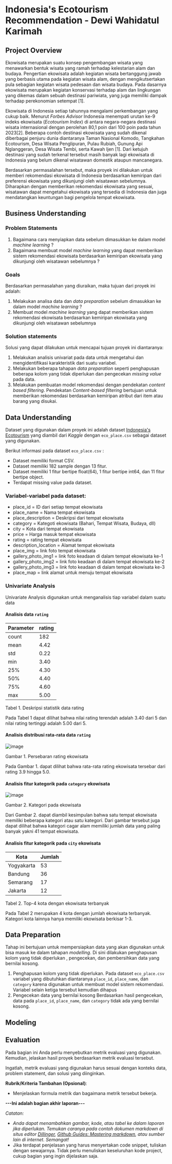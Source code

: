 # Indonesia's Ecotourism Recommendation - Dewi Wahidatul Karimah

## Project Overview

  Ekowisata merupakan suatu konsep pengembangan wisata yang menawarkan bentuk wisata yang ramah terhadap kelestarian alam dan budaya. Pengertian ekowisata adalah kegiatan wisata bertanggung jawab yang berbasis utama pada kegiatan wisata alam, dengan mengikutsertakan pula sebagian kegiatan wisata pedesaan dan wisata budaya. Pada dasarnya ekowisata merupakan kegiatan konservasi terhadap alam dan lingkungan yang dikemas dalam sebuah destinasi pariwiata, yang juga memiliki dampak terhadap perekonomian setempat [1].

  Ekowisata  di  Indonesia  setiap  tahunnya  mengalami  perkembangan  yang  cukup baik. Menurut *Forbes Advisor* Indonesia menempati urutan ke-9 indeks ekowisata (*Ecotourism Index*) di antara negara-negara destinasi wisata internasional dengan perolehan 80,1 poin dari 100 poin pada tahun 2023[2]. Beberapa contoh destinasi ekowisata yang sudah dikenal diberbagai penjuru dunia diantaranya Taman Nasional Komodo, Tangkahan Ecotourism, Desa Wisata Penglipuran,  Pulau  Rubiah,  Gunung  Api  Nglanggeran,  Desa  Wisata  Tembi,  serta Kawah  Ijen [1].  Dari  ketujuh destinasi  yang  sudah  terkenal  tersebut  masih  banyak  lagi ekowisata di Indonesia yang belum dikenal wisatawan domestik ataupun mancanegara.

  Berdasarkan permasalahan tersebut, maka proyek ini dilakukan untuk memberi rekomendasi ekowisata di Indonesia berdasarkan kemiripan dari preferensi ekowisata yang dikunjungi oleh wisatawan sebelumnya. Diharapkan dengan memberikan rekomendasi ekowisata yang sesuai, wisatawan dapat mengetahui ekowisata yang tersedia di Indonesia dan juga mendatangkan keuntungan bagi pengelola tempat ekowisata.

## Business Understanding

### Problem Statements

1. Bagaimana cara menyiapkan data sebelum dimasukkan ke dalam model *machine learning* ?
2. Bagaimana membuat model *machine learning* yang dapat memberikan sistem rekomendasi ekowisata berdasarkan kemiripan ekowisata yang dikunjungi oleh wisatawan sebelumnya ?

### Goals

Berdasarkan permasalahan yang diuraikan, maka tujuan dari proyek ini adalah:
1. Melakukan analisa data dan *data preparation* sebelum dimasukkan ke dalam model *machine learning* ?
2. Membuat model *machine learning* yang dapat memberikan sistem rekomendasi ekowisata berdasarkan kemiripan ekowisata yang dikunjungi oleh wisatawan sebelumnya

### Solution statements

Solusi yang dapat dilakukan untuk mencapai tujuan proyek ini diantaranya:
1. Melakukan analisis univariat pada data untuk mengetahui dan mengidentifikasi karakteristik dari suatu variabel.
2. Melakukan beberapa tahapan *data preparation* seperti penghapusan beberapa kolom yang tidak diperlukan dan pengecekan *missing value* pada data.
3. Melakukan pembuatan model rekomendasi dengan pendekatan *content based filtering*. Pendekatan *Content-based filtering* bertujuan untuk memberikan rekomendasi berdasarkan kemiripan atribut dari item atau barang yang disukai. 

## Data Understanding
Dataset yang digunakan dalam proyek ini adalah dataset [Indonesia's Ecotourism](https://www.kaggle.com/datasets/farazbeniqnomf/indonesiaecotourism?select=eco_rating.csv) yang diambil dari *Kaggle* dengan `eco_place.csv` sebagai dataset yang digunakan.

Berikut informasi pada dataset `eco_place.csv` :
+ Dataset memiliki format CSV.
+ Dataset memiliki 182 sample dengan 13 fitur.
+ Dataset memiliki 1 fitur bertipe float(64), 1 fitur bertipe int64, dan 11 fitur bertipe object.
+ Terdapat missing value pada dataset.

### Variabel-variabel pada dataset:
+ place_id = ID dari setiap tempat ekowisata
+ place_name = Nama tempat ekowisata
+ place_description = Deskripsi dari tempat ekowisata
+ category = Kategoti ekowisata (Bahari, Tempat Wisata, Budaya, dll)
+ city = Kota dari tempat ekowisata
+ price = Harga masuk tempat ekowisata
+ rating = rating tempat ekowisata
+ description_location = Alamat tempat ekowisata
+ place_img = link foto tempat ekowisata
+ gallery_photo_img1 = link foto keadaan di dalam tempat ekowisata ke-1
+ gallery_photo_img2 = link foto keadaan di dalam tempat ekowisata ke-2
+ gallery_photo_img3 = link foto keadaan di dalam tempat ekowisata ke-3
+ place_map = link alamat untuk menuju tempat ekowisata

### Univariate Analysis

Univariate Analysis digunakan untuk menganalisis tiap variabel dalam suatu data

#### Analisis data `rating`

|   Parameter   |   rating  | 
|---------------|--------|
| count         | 182  | 
| mean          | 4.42 |   
| std           | 0.22  | 
| min           | 3.40   |
| 25%           | 4.30     | 
| 50%           | 4.40     | 
| 75%           | 4.60     |  
| max           | 5.00    | 

Tabel 1. Deskripsi statistik data rating

Pada Tabel 1 dapat dilihat bahwa nilai rating terendah adalah 3.40 dari 5 dan nilai rating tertinggi adalah 5.00 dari 5.

#### Analisis distribusi rata-rata data `rating`

![image](https://github.com/dewi31/Indonesia_Ecotourism_Recommendation/assets/87901348/41873bba-36fa-432d-a5ad-6af969ab0cb9)

Gambar 1. Persebaran rating ekowisata

Pada Gambar 1. dapat dilihat bahwa rata-rata rating ekowisata tersebar dari rating 3.9 hingga 5.0.

#### Analisis fitur kategorik pada `category` ekowisata

![image](https://github.com/dewi31/Indonesia_Ecotourism_Recommendation/assets/87901348/69c256ea-e6bf-4c74-b2a4-42be8b0a1f21)

Gambar 2. Kategori pada ekowisata

Dari Gambar 2. dapat diambil kesimpulan bahwa satu tempat ekowisata memiliki beberapa kategori atau satu kategori. Dari gambar tersebut juga dapat dilihat bahwa kategori cagar alam memiliki jumlah data yang paling banyak yakni 41 tempat ekowisata.

#### Analisis fitur kategorik pada `city` ekowisata

|   Kota  |   Jumlah | 
|---------------|--------|
| Yogyakarta         | 53  | 
| Bandung          | 36 |   
| Semarang          | 17  | 
| Jakarta          | 12  | 

Tabel 2. Top-4 kota dengan ekowisata terbanyak

Pada Tabel 2 merupakan 4 kota dengan jumlah ekowisata terbanyak. Kategori kota lainnya hanya memiliki ekowisata berkisar 1-3.

## Data Preparation
Tahap ini bertujuan untuk mempersiapkan data yang akan digunakan untuk bisa masuk ke dalam tahapan *modelling*. Di sini dilakukan penghapusan kolom yang tidak diperlukan , pengecekan, dan pembersihkan data yang bernilai kosong.

1. Penghapusan kolom yang tidak diperlukan.
   Pada dataset `eco_place.csv` variabel yang dibutuhkan diantaranya `place_id`, `place_name`, dan `category` karena digunakan untuk membuat model sistem rekomendasi. Variabel selain ketiga tersebut kemudian dihapus
2. Pengecekan data yang bernilai kosong
   Berdasarkan hasil pengecekan, data pada `place_id`, `place_name`, dan `category` tidak ada yang bernilai kosong. 

## Modeling


## Evaluation
Pada bagian ini Anda perlu menyebutkan metrik evaluasi yang digunakan. Kemudian, jelaskan hasil proyek berdasarkan metrik evaluasi tersebut.

Ingatlah, metrik evaluasi yang digunakan harus sesuai dengan konteks data, problem statement, dan solusi yang diinginkan.

**Rubrik/Kriteria Tambahan (Opsional)**: 
- Menjelaskan formula metrik dan bagaimana metrik tersebut bekerja.

**---Ini adalah bagian akhir laporan---**

_Catatan:_
- _Anda dapat menambahkan gambar, kode, atau tabel ke dalam laporan jika diperlukan. Temukan caranya pada contoh dokumen markdown di situs editor [Dillinger](https://dillinger.io/), [Github Guides: Mastering markdown](https://guides.github.com/features/mastering-markdown/), atau sumber lain di internet. Semangat!_
- Jika terdapat penjelasan yang harus menyertakan code snippet, tuliskan dengan sewajarnya. Tidak perlu menuliskan keseluruhan kode project, cukup bagian yang ingin dijelaskan saja.
